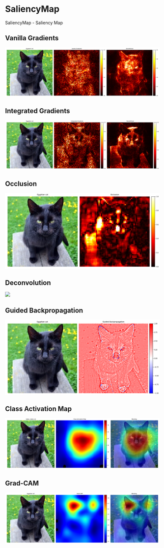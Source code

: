 # SaliencyMap

SaliencyMap - Saliency Map

## Vanilla Gradients

<img src="part1_vanilla.png">

## Integrated Gradients

<img src="part1_integrated.png">

## Occlusion

<img src="part1_occlusion.png">

## Deconvolution

<img src="part2_deconvolution.png">

## Guided Backpropagation

<img src="part2_gbp.png">

## Class Activation Map

<img src="part2_cam.png">

## Grad-CAM

<img src="part2_gradcam.png">
